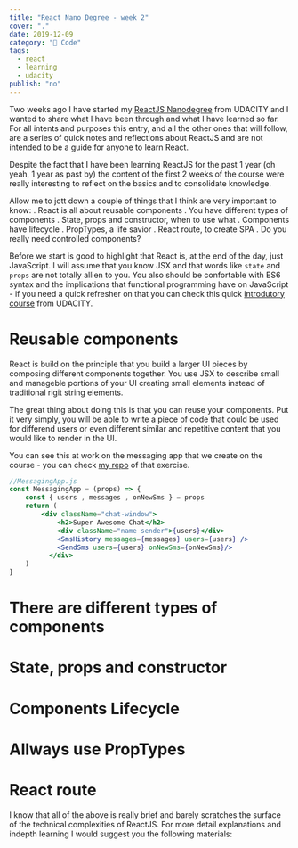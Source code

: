 ```yaml
---
title: "React Nano Degree - week 2"
cover: "."
date: 2019-12-09
category: "🔮 Code"
tags:
  - react
  - learning
  - udacity
publish: "no"
---
```


Two weeks ago I have started my [ReactJS Nanodegree](https://www.udacity.com/course/react-nanodegree--nd019) from UDACITY and I wanted to share what I have been through and what I have learned so far. For all intents and purposes this entry, and all the other ones that will follow, are a series of quick notes and reflections about ReactJS and are not intended to be a guide for anyone to learn React. 

Despite the fact that I have been learning ReactJS for the past 1 year (oh yeah, 1 year as past by) the content of the first 2 weeks of the course were really interesting to reflect on the basics and to consolidate knowledge.

Allow me to jott down a couple of things that I think are very important to know: 
. React is all about reusable components
. You have different types of components
. State, props and constructor, when to use what
. Components have lifecycle
. PropTypes, a life savior
. React route, to create SPA
. Do you really need controlled components?


Before we start is good to highlight that React is, at the end of the day, just JavaScript. I will assume that you know JSX and that words like `state` and `props` are not totally allien to you. You also should be confortable with ES6 syntax and the implications that functional programming have on JavaScript - if you need a quick refresher on that you can check this quick [introdutory course](https://classroom.udacity.com/courses/ud356) from UDACITY.

# Reusable components

React is build on the principle that you build a larger UI pieces by composing different components together. You use JSX to describe small and manageble portions of your UI creating small elements instead of traditional rigit string elements. 

The great thing about doing this is that you can reuse your components. Put it very simply, you will be able to write a piece of code that could be used for differend users or even different similar and repetitive content that you would like to render in the UI. 

You can see this at work on the messaging app that we create on the course - you can check [my repo](https://github.com/tiagofsanchez/UdacityNanoDegree-W2-Ex2-AllTogether) of that exercise.

```jsx
//MessagingApp.js
const MessagingApp = (props) => {
    const { users , messages , onNewSms } = props
    return (
        <div className="chat-window">
            <h2>Super Awesome Chat</h2>
            <div className="name sender">{users}</div>
            <SmsHistory messages={messages} users={users} />
            <SendSms users={users} onNewSms={onNewSms}/>
          </div>
    )
}

```

# There are different types of components



# State, props and constructor 

# Components Lifecycle

# Allways use PropTypes

# React route

I know that all of the above is really brief and barely scratches the surface of the technical complexities of ReactJS. For more detail explanations and indepth learning I would suggest you the following materials: 






